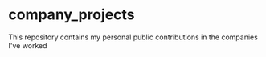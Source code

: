 # company_projects
This repository contains my personal public contributions in the companies I've worked
